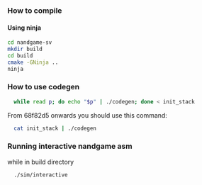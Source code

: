 ### How to compile

#### Using ninja 
```sh
cd nandgame-sv
mkdir build
cd build
cmake -GNinja ..
ninja
```

### How to use codegen
```sh 
  while read p; do echo "$p" | ./codegen; done < init_stack
```
From 68f82d5 onwards you should use this command:
```sh 
  cat init_stack | ./codegen
```

### Running interactive nandgame asm
while in build directory
```sh
  ./sim/interactive
```
